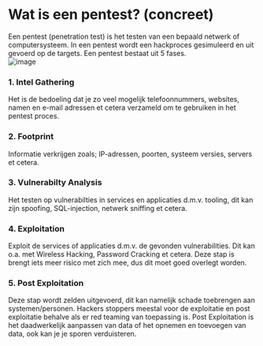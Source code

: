 # Wat is een pentest? (concreet)

Een pentest (penetration test) is het testen van een bepaald netwerk of computersysteem. In een pentest wordt een hackproces gesimuleerd en uit gevoerd op de targets. Een pentest bestaat uit 5 fases.  
![image](https://user-images.githubusercontent.com/58031089/146087101-c4f7b3bd-196f-4d21-bd4e-f6293d6c6e24.png)


### 1. Intel Gathering
Het is de bedoeling dat je zo veel mogelijk telefoonnummers, websites, namen
en e-mail adressen et cetera verzameld om te gebruiken in het pentest
proces.
### 2. Footprint
Informatie verkrijgen zoals; IP-adressen, poorten, systeem versies, servers et
cetera.
### 3. Vulnerabilty Analysis
Het testen op vulnerabilties in services en applicaties d.m.v. tooling, dit kan
zijn spoofing, SQL-injection, netwerk sniffing et cetera.
### 4. Exploitation
Exploit de services of applicaties d.m.v. de gevonden vulnerabilities. Dit kan
o.a. met Wireless Hacking, Password Cracking et cetera. Deze stap is brengt
iets meer risico met zich mee, dus dit moet goed overlegt worden.
### 5. Post Exploitation
Deze stap wordt zelden uitgevoerd, dit kan namelijk schade toebrengen aan
systemen/personen. Hackers stoppers meestal voor de exploitatie en post
exploitatie behalve als er red teaming van toepassing is. Post Exploitation is
het daadwerkelijk aanpassen van data of het opnemen en toevoegen van
data, ook kan je je sporen verduisteren.
